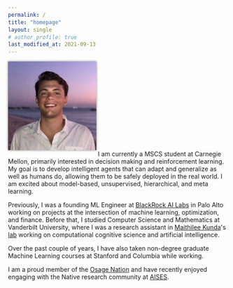 ```yaml
---
permalink: /
title: "homepage"
layout: single
# author_profile: true
last_modified_at: 2021-09-13
---
```

<img src="/assets/images/elb.jpg" alt="elb" class="align-right" width="40%" style="box-shadow: 0 0 5px #828282; margin-top: 0em; margin-bottom: 1em;"> 
I am currently a MSCS student at Carnegie Mellon, primarily interested in decision making and reinforcement learning. My goal is to develop intelligent agents that can adapt and generalize as well as humans do, allowing them to be safely deployed in the real world. I am excited about model-based, unsupervised, hierarchical, and meta learning.

Previously, I was a founding ML Engineer at [BlackRock AI Labs](https://www.blackrock.com/corporate/ai) in Palo Alto working on projects at the intersection of machine learning, optimization, and finance. Before that, I studied Computer Science and Mathematics at Vanderbilt University, where I was a research assistant in [Maithilee Kunda](https://my.vanderbilt.edu/mkunda/)'s [lab](https://my.vanderbilt.edu/aivaslab/) working on computational cognitive science and artificial intelligence. 

Over the past couple of years, I have also taken non-degree graduate Machine Learning courses at Stanford and Columbia while working.

I am a proud member of the [Osage Nation](https://www.osagenation-nsn.gov/) and have recently enjoyed engaging with the Native research community at [AISES](https://conference.aises.org/).
